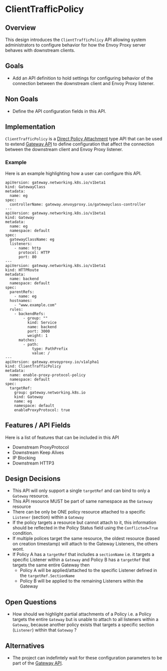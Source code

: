 # ClientTrafficPolicy 

## Overview

This design introduces the `ClientTrafficPolicy` API allowing system administrators to configure
behavior for how the Envoy Proxy server behaves with downstream clients.

## Goals
* Add an API definition to hold settings for configuring behavior of the connection between the downstream
client and Envoy Proxy listener.

## Non Goals
* Define the API configuration fields in this API.

## Implementation
`ClientTrafficPolicy` is a [Direct Policy Attachment][] type API that can be used to extend [Gateway API][]
to define configuration that affect the connection between the downstream client and Envoy Proxy listener.

### Example
Here is an example highlighting how a user can configure this API.

```
apiVersion: gateway.networking.k8s.io/v1beta1
kind: GatewayClass
metadata:
  name: eg
spec:
  controllerName: gateway.envoyproxy.io/gatewayclass-controller
---
apiVersion: gateway.networking.k8s.io/v1beta1
kind: Gateway
metadata:
  name: eg
  namespace: default
spec:
  gatewayClassName: eg
  listeners:
    - name: http
      protocol: HTTP
      port: 80
---
apiVersion: gateway.networking.k8s.io/v1beta1
kind: HTTPRoute
metadata:
  name: backend
  namespace: default
spec:
  parentRefs:
    - name: eg
  hostnames:
    - "www.example.com"
  rules:
    - backendRefs:
        - group: ""
          kind: Service
          name: backend
          port: 3000
          weight: 1
      matches:
        - path:
            type: PathPrefix
            value: /
---
apiVersion: gateway.envoyproxy.io/v1alpha1
kind: ClientTrafficPolicy
metadata:
  name: enable-proxy-protocol-policy
  namespace: default
spec:
  targetRef:
    group: gateway.networking.k8s.io
    kind: Gateway
    name: eg
    namespace: default
    enableProxyProtocol: true
```

## Features / API Fields
Here is a list of features that can be included in this API
* Downstream ProxyProtocol
* Downstream Keep Alives
* IP Blocking
* Downstream HTTP3

## Design Decisions
* This API will only support a single `targetRef` and can bind to only a `Gateway` resource.
* This API resource MUST be part of same namespace as the `Gateway` resource
* There can be only be ONE policy resource attached to a specific `Listener` (section)  within a `Gateway`
* If the policy targets a resource but cannot attach to it, this information should be reflected
in the Policy Status field using the `Conflicted=True` condition.
* If multiple polices target the same resource, the oldest resource (based on creation timestamp) will
attach to the Gateway Listeners, the others wont.
* If Policy A has a `targetRef` that includes a `sectionName` i.e. 
it targets a specific Listener within a `Gateway` and Policy B has a `targetRef` that targets the same
entire Gateway then
  * Policy A will be applied/attached to the specific Listener defined in the `targetRef.SectionName`
  * Policy B will be applied to the remaining Listeners within the Gateway

## Open Questions
* How should we highlight partial attachments of a Policy i.e. a Policy targets the entire `Gateway`
but is unable to attach to all listeners within a `Gateway`, because another policy exists that targets
a specific section (`Listener`) within that `Gateway` ?

## Alternatives
* The project can indefintely wait for these configuration parameters to be part of the [Gateway API].

[Direct Policy Attachment]: https://gateway-api.sigs.k8s.io/references/policy-attachment/#direct-policy-attachment 
[Gateway API]: https://gateway-api.sigs.k8s.io/
